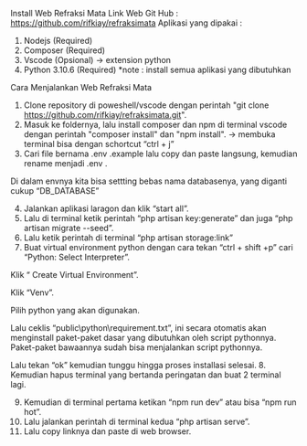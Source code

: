 Install Web Refraksi Mata
Link Web Git Hub : https://github.com/rifkiay/refraksimata 
Aplikasi yang dipakai :
1.	Nodejs		(Required)
2.	Composer	(Required)
3.	Vscode		(Opsional) -> extension python
4.	Python 3.10.6	(Required)
*note : install semua aplikasi yang dibutuhkan

Cara Menjalankan Web Refraksi Mata
1.	Clone repository di poweshell/vscode dengan perintah "git clone https://github.com/rifkiay/refraksimata.git".
2.	Masuk ke foldernya, lalu install composer dan npm di terminal vscode dengan perintah "composer install" dan "npm install". -> membuka terminal bisa dengan schortcut “ctrl + j”
3.	Cari file bernama .env .example lalu copy dan paste langsung, kemudian rename menjadi .env .
 
Di dalam envnya kita bisa settting bebas nama databasenya, yang diganti cukup “DB_DATABASE”
 
4.	Jalankan aplikasi laragon dan klik “start all”.
5.	Lalu di terminal ketik perintah “php artisan key:generate” dan juga “php artisan migrate --seed”.
6.	Lalu ketik perintah di terminal “php artisan storage:link”
7.	Buat virtual environment python dengan cara tekan “ctrl + shift +p” cari “Python: Select Interpreter”.
 
Klik “ Create Virtual Environment”.
 
Klik “Venv”.
 
Pilih python yang akan digunakan.
 
Lalu ceklis “public\python\requirement.txt”, ini secara otomatis akan menginstall paket-paket dasar yang dibutuhkan oleh script pythonnya. Paket-paket bawaannya sudah bisa menjalankan script pythonnya.

 
Lalu tekan “ok” kemudian tunggu hingga proses installasi selesai.
8.	Kemudian hapus terminal yang bertanda peringatan dan buat 2 terminal lagi.
 
9.	Kemudian di terminal pertama ketikan “npm run dev” atau bisa “npm run hot”.
10.	Lalu jalankan perintah di terminal kedua “php artisan serve”.
11.	Lalu copy linknya dan paste di web browser.


